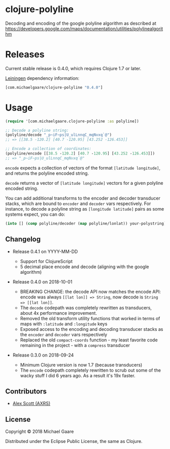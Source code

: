 # clojure-polyline

Decoding and encoding of the google polyline algorithm as described at
https://developers.google.com/maps/documentation/utilities/polylinealgorithm

# Releases

Current stable release is 0.4.0, which requires Clojure 1.7 or later.

[Leiningen](https://github.com/technomancy/leiningen) dependency information:
```clojure
[com.michaelgaare/clojure-polyline "0.4.0"]
```

# Usage

```clojure
(require '[com.michaelgaare.clojure-polyline :as polyline])

;; Decode a polyline string:
(polyline/decode "_p~iF~ps|U_ulLnnqC_mqNvxq`@")
;; => [[38.5 -120.2] [40.7 -120.95] [43.252 -126.453]]

;; Encode a collection of coordinates:
(polyline/encode [[38.5 -120.2] [40.7 -120.95] [43.252 -126.453]])
;; => "_p~iF~ps|U_ulLnnqC_mqNvxq`@"
```

`encode` expects a collection of vectors of the format `[latitude
longitude]`, and returns the polyline encoded string.

`decode` returns a vector of `[latitude longitude]` vectors for a
given polyline encoded string.

You can add additional transforms to the encoder and decoder
transducer stacks, which are bound to `encoder` and `decoder` vars
respectively. For instance, to decode a polyline string as `[longitude
latitude]` pairs as some systems expect, you can do:

```clojure
(into [] (comp polyline/decoder (map polyline/lonlat)) your-polystring)`
```

## Changelog

* Release 0.4.1 on YYYY-MM-DD
  * Support for ClojureScript
  * 5 decimal place encode and decode (aligning with the google algorithm)

* Release 0.4.0 on 2018-10-01
  * BREAKING CHANGE: the decode API now matches the encode API:
    encode was always `[[lat lon]] => String`, now decode is `String => [[lat lon]]`.
  * The `decode` codepath was completely rewritten as transducers,
    about 4x performance improvement.
  * Removed the old transform utility functions that worked in terms
    of maps with `:latitude` and `:longitude` keys
  * Exposed access to the encoding and decoding transducer stacks as
    the `encoder` and `decoder` vars respectively
  * Replaced the old `compact-coords` function - my least favorite
    code remaining in the project - with a `compress` transducer

* Release 0.3.0 on 2018-09-24
  * Minimum Clojure version is now 1.7 (because transducers)
  * The `encode` codepath completely rewritten to scrub out some of
    the wacky stuff I did 6 years ago. As a result it's 19x faster.

## Contributors

* [Alex Scott (AXRS)](https://github.com/axrs)

## License

Copyright © 2018 Michael Gaare

Distributed under the Eclipse Public License, the same as Clojure.
